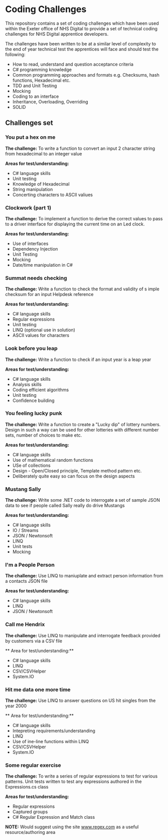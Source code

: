# Coding Challenges 
This repository contains a set of coding challenges which have been used within the Exeter office of NHS Digital to provide a set of technical coding challenges for NHS Digital apprentice developers.

The challenges have been written to be at a similar level of complexity to the end of year technical test the apprentices will face and should test the following:

* How to read, understand and question acceptance criteria
* C# programming knowledge
* Common programming approaches and formats e.g. Checksums, hash functions, Hexadecimal etc.
* TDD and Unit Testing
* Mocking
* Coding to an interface
* Inheritance, Overloading, Overriding
* SOLID

## Challenges set

### You put a hex on me

**The challenge:** To write a function to convert an input 2 character string from hexadecimal to an integer value

**Areas for test/understanding:**
* C# language skills
* Unit testing
* Knowledge of Hexadecimal
* String manipulation
* Concerting characters to ASCII valiues

### Clockwork (part 1)

**The challenge:** To implement a function to derive the correct values to pass to a driver interface for displaying the current time on an Led clock.

**Areas for test/understanding:**
* Use of interfaces
* Dependency Injection
* Unit Testing
* Mocking
* Date/time manipulation in C#

### Summat needs checking

**The challenge:** Write a function to check the format and validity of s imple checksum for an input Helpdesk reference

**Areas for test/understanding:**
* C# language skills
* Regular expressions
* Unit testing
* LINQ (optional use in solution)
* ASCII values for characters

### Look before you leap

**The challenge:** Write a function to check if an input year is a leap year

**Areas for test/understanding:**
* C# language skills
* Analysis skills
* Coding efficient algorithms
* Unit testing
* Confidence building

### You feeling lucky punk

**The challenge:** Write a function to create a "Lucky dip" of lottery numbers.  Design in such a way can be used for other lotteries with different number sets, number of choices to make etc.

**Areas for test/understanding:**
* C# language skills
* Use of mathematical random functions
* USe of collections
* Design - Open/Closed principle, Template method pattern etc.
* Deliberately quite easy so can focus on the design aspects

### Mustang Sally

**The challenge:** Write some .NET code to interrogate a set of sample JSON data to see if people called Sally really do drive Mustangs

**Areas for test/understanding:**
* C# language skills
* IO / Streams
* JSON / Newtonsoft
* LINQ
* Unit tests
* Mocking

### I'm a People Person

**The challenge:** Use LINQ to maniuplate and extract person information from a contacts JSON file

**Areas for test/understanding:**
* C# language skills
* LINQ
* JSON / Newtonsoft

### Call me Hendrix
**The challenge:** Use LINQ to manipulate and interrogate feedback provided by customers via a CSV file

** Area for test/understanding:**
* C# language skills
* LINQ
* CSV/CSVHelper
* System.IO

### Hit me data one more time
**The challenge:** Use LINQ to answer questions on US hit singles from the year 2000

** Area for test/understanding:**
* C# language skills
* Intepreting requirements/understanding
* LINQ
* Use of ine-line functions within LINQ
* CSV/CSVHelper
* System.IO


### Some regular exercise

**The challenge:** To write a series of regular expressions to test for various patterns.  Unit tests written to test any expressions authored in the Expressions.cs class

**Areas for test/understanding:**
* Regular expressions
* Captured groups
* C# Regular Expression and Match class

**NOTE:**
Would suggest using the site www.regex.com as a useful resource/authoring area

